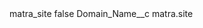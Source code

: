 <?xml version="1.0" encoding="UTF-8"?>
<CustomMetadata xmlns="http://soap.sforce.com/2006/04/metadata" xmlns:xsi="http://www.w3.org/2001/XMLSchema-instance" xmlns:xsd="http://www.w3.org/2001/XMLSchema">
    <label>matra_site</label>
    <protected>false</protected>
    <values>
        <field>Domain_Name__c</field>
        <value xsi:type="xsd:string">matra.site</value>
    </values>
</CustomMetadata>
